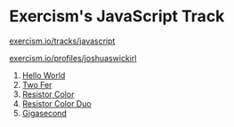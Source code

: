 Exercism's JavaScript Track
===========================

[exercism.io/tracks/javascript](https://exercism.io/tracks/javascript)

[exercism.io/profiles/joshuaswickirl](https://exercism.io/profiles/joshuaswickirl)

1. [Hello World](/hello-world)
2. [Two Fer](/two-fer)
3. [Resistor Color](/resistor-color)
4. [Resistor Color Duo](/resistor-color-duo)
5. [Gigasecond](/gigasecond)
